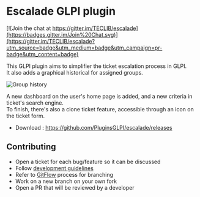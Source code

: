 # Escalade GLPI plugin

[![Join the chat at https://gitter.im/TECLIB/escalade](https://badges.gitter.im/Join%20Chat.svg)](https://gitter.im/TECLIB/escalade?utm_source=badge&utm_medium=badge&utm_campaign=pr-badge&utm_content=badge)

This GLPI plugin aims to simplifier the ticket escalation process in GLPI.  
It also adds a graphical historical for assigned groups.  

![Group history](https://raw.githubusercontent.com/pluginsGLPI/escalade/master/screenshots/escalade_history.png)

A new dashboard on the user's home page is added, and a new criteria in ticket's search engine.   
To finish, there's also a clone ticket feature, accessible through an icon on the ticket form.   

* Download : https://github.com/PluginsGLPI/escalade/releases

## Contributing

* Open a ticket for each bug/feature so it can be discussed
* Follow [development guidelines](http://glpi-developer-documentation.readthedocs.io/en/latest/plugins.html)
* Refer to [GitFlow](http://git-flow.readthedocs.io/) process for branching
* Work on a new branch on your own fork
* Open a PR that will be reviewed by a developer
